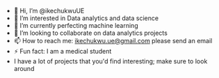 - 👋 Hi, I’m @ikechukwuUE
- 👀 I’m interested in Data analytics and data science
- 🌱 I’m currently perfecting machine learning
- 💞️ I’m looking to collaborate on data analytics projects
- 📫 How to reach me: ikechukwu.ue@gmail.com please send an email
- ⚡ Fun fact: I am a medical student
- I have a lot of projects that you'd find interesting; make sure to look around

<!---
ikechukwuUE/ikechukwuUE is a ✨ special ✨ repository because its `README.md` (this file) appears on your GitHub profile.
You can click the Preview link to take a look at your changes.
--->
